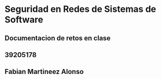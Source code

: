 # Seguridad en Redes de Sistemas de Software

## Documentacion de retos en clase

## 39205178

## Fabian Martineez Alonso

